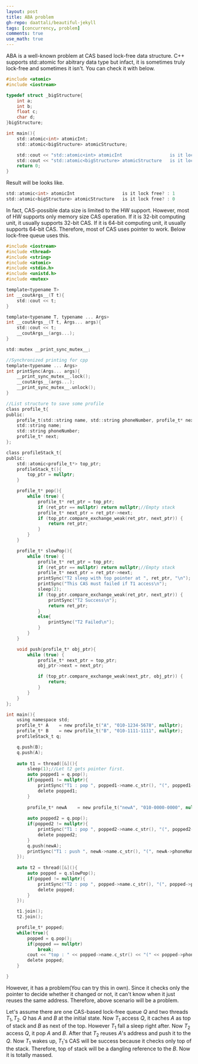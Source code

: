 ```yaml
---
layout: post
title: ABA problem
gh-repo: daattali/beautiful-jekyll
tags: [concurrency, problem]
comments: true
use_math: true
---
```


ABA is a well-known problem at CAS based lock-free data structure.
C++ supports std::atomic for abitrary data type but infact, it is sometimes truly lock-free and sometimes it isn't.
You can check it with below.

```c
#include <atomic>
#include <iostream>

typedef struct _bigStructure{
    int a;
    int b;
    float c;
    char d;
}bigStructure;

int main(){
    std::atomic<int> atomicInt;
    std::atomic<bigStructure> atomicStructure;

    std::cout << "std::atomic<int> atomicInt                  is it lock free? : " << atomicInt.is_lock_free() << std::endl;
    std::cout << "std::atomic<bigStructure> atomicStructure   is it lock free? : " << atomicStructure.is_lock_free() << std::endl;
    return 0;
}
```

Result will be looks like.

```c
std::atomic<int> atomicInt                  is it lock free? : 1
std::atomic<bigStructure> atomicStructure   is it lock free? : 0
```

In fact, CAS-possible data size is limited to the HW support.
However, most of HW supports only memory size CAS operation.
If it is 32-bit computing unit, it usually supports 32-bit CAS.
If it is 64-bit computing unit, it usually supports 64-bit CAS.
Therefore, most of CAS uses pointer to work.
Below lock-free queue uses this.

```c
#include <iostream>
#include <thread>
#include <string>
#include <atomic>
#include <stdio.h>
#include <unistd.h>
#include <mutex>

template<typename T>
int __coutArgs__(T t){
    std::cout << t;
}

template<typename T, typename ... Args>
int __coutArgs__(T t, Args... args){
    std::cout << t;
    __coutArgs__(args...);
}

std::mutex __print_sync_mutex__;

//Synchronized printing for cpp
template<typename ... Args>
int printSync(Args... args){
    __print_sync_mutex__.lock();
    __coutArgs__(args...);
    __print_sync_mutex__.unlock();
}

//List structure to save some profile
class profile_t{
public:
    profile_t(std::string name, std::string phoneNumber, profile_t* next):name(name),phoneNumber(phoneNumber),next(next){}
    std::string name;
    std::string phoneNumber;
    profile_t* next;
};

class profileStack_t{
public:
    std::atomic<profile_t*> top_ptr;
    profileStack_t(){
        top_ptr = nullptr;
    }

    profile_t* pop(){
        while (true) {
            profile_t* ret_ptr = top_ptr;
            if (ret_ptr == nullptr) return nullptr;//Empty stack
            profile_t* next_ptr = ret_ptr->next;
            if (top_ptr.compare_exchange_weak(ret_ptr, next_ptr)) {
                return ret_ptr;
            }
        }
    }

    profile_t* slowPop(){
        while (true) {
            profile_t* ret_ptr = top_ptr;
            if (ret_ptr == nullptr) return nullptr;//Empty stack
            profile_t* next_ptr = ret_ptr->next;
            printSync("T2 sleep with top pointer at ", ret_ptr, "\n");
            printSync("This CAS must failed if T1 access\n");
            sleep(2);
            if (top_ptr.compare_exchange_weak(ret_ptr, next_ptr)) {
                printSync("T2 Success\n");
                return ret_ptr;
            }
            else{
                printSync("T2 Failed\n");
            }
        }
    }

    void push(profile_t* obj_ptr){
        while (true) {
            profile_t* next_ptr = top_ptr;
            obj_ptr->next = next_ptr;

            if (top_ptr.compare_exchange_weak(next_ptr, obj_ptr)) {
                return;
            }
        }
    }
};

int main(){
    using namespace std;
    profile_t* A    = new profile_t("A", "010-1234-5678", nullptr);
    profile_t* B    = new profile_t("B", "010-1111-1111", nullptr);
    profileStack_t q;

    q.push(B);
    q.push(A);
    
    auto t1 = thread([&](){
        sleep(1);//Let t2 gets pointer first.
        auto popped1 = q.pop();
        if(popped1 != nullptr){
            printSync("T1 : pop ", popped1->name.c_str(), "(", popped1->phoneNumber, ") at ", popped1, "\n");
            delete popped1;
        }
        
        profile_t* newA    = new profile_t("newA", "010-0000-0000", nullptr); //Produce after delete A for using the same address
        
        auto popped2 = q.pop();
        if(popped2 != nullptr){
            printSync("T1 : pop ", popped2->name.c_str(), "(", popped2->phoneNumber, ") at ", popped2, "\n");
            delete popped2;
        }
        q.push(newA);
        printSync("T1 : push ", newA->name.c_str(), "(", newA->phoneNumber, ") at ", newA, "\n");
    });
    
    auto t2 = thread([&](){
        auto popped = q.slowPop();
        if(popped != nullptr){
            printSync("T2 : pop ", popped->name.c_str(), "(", popped->phoneNumber, ") at ", popped, "\n");
            delete popped;
        }
    });

    t1.join();
    t2.join();

    profile_t* popped;
    while(true){
        popped = q.pop();
        if(popped == nullptr)
            break;
        cout << "top : " << popped->name.c_str() << "(" << popped->phoneNumber <<") at " << popped << "\n";
        delete popped;
    }

}
```

However, it has a problem(You can try this in own).
Since it checks only the pointer to decide whether it changed or not,
it can't know when it just reuses the same address.
Therefore, above scenario will be a problem.

Let's assume there are one CAS-based lock-free queue $Q$ and two threads $T_1, T_2$.
$Q$ has $A$ and $B$ at the initial state.
Now $T_1$ access $Q$, it caches $A$ as top of stack and $B$ as next of the top.
However $T_1$ fall a sleep right after.
Now $T_2$ access $Q$, it pop $A$ and $B$. After that $T_2$ reuses $A$'s address and push it to the $Q$.
Now $T_1$ wakes up, $T_1$'s CAS will be success because it checks only top of the stack.
Therefore, top of stack will be a dangling reference to the $B$.
Now it is totally massed.